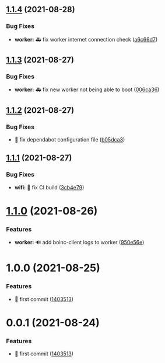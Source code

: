## [1.1.4](https://github.com/pcorbel/scitizen/compare/v1.1.3...v1.1.4) (2021-08-28)


### Bug Fixes

* **worker:** :ambulance: fix worker internet connection check ([a6c66d7](https://github.com/pcorbel/scitizen/commit/a6c66d739c1c3de0e5c728d0a83aea244fd2001e))

## [1.1.3](https://github.com/pcorbel/scitizen/compare/v1.1.2...v1.1.3) (2021-08-27)


### Bug Fixes

* **worker:** :ambulance: fix new worker not being able to boot ([006ca36](https://github.com/pcorbel/scitizen/commit/006ca361d5b129e319286f6fb3516d8957ef93cf))

## [1.1.2](https://github.com/pcorbel/scitizen/compare/v1.1.1...v1.1.2) (2021-08-27)


### Bug Fixes

* :construction_worker: fix dependabot configuration file ([b05dca3](https://github.com/pcorbel/scitizen/commit/b05dca39896dfbe55bc0f37fab7164d652b46a60))

## [1.1.1](https://github.com/pcorbel/scitizen/compare/v1.1.0...v1.1.1) (2021-08-27)


### Bug Fixes

* **wifi:** :green_heart: fix CI build ([3cb4e79](https://github.com/pcorbel/scitizen/commit/3cb4e790bb6c5d8484545c3640a6c4f608579ff4))

# [1.1.0](https://github.com/pcorbel/scitizen/compare/v1.0.0...v1.1.0) (2021-08-26)


### Features

* **worker:** 🔊 add boinc-client logs to worker ([950e56e](https://github.com/pcorbel/scitizen/commit/950e56e20ec06953bef5127a02ad36626b7b4965))

# 1.0.0 (2021-08-25)


### Features

* :tada: first commit ([1403513](https://github.com/pcorbel/scitizen/commit/1403513e413d50fc8ac74b2b766c0c0bd0a9602b))

# 0.0.1 (2021-08-24)


### Features

* :tada: first commit ([1403513](https://github.com/pcorbel/scitizen/commit/1403513e413d50fc8ac74b2b766c0c0bd0a9602b))

<!-- markdownlint-disable-file -->

